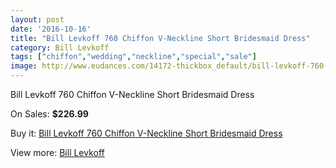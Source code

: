 ```yaml
---
layout: post
date: '2016-10-16'
title: "Bill Levkoff 760 Chiffon V-Neckline Short Bridesmaid Dress"
category: Bill Levkoff
tags: ["chiffon","wedding","neckline","special","sale"]
image: http://www.eudances.com/14172-thickbox_default/bill-levkoff-760-chiffon-v-neckline-short-bridesmaid-dress.jpg
---
```

Bill Levkoff 760 Chiffon V-Neckline Short Bridesmaid Dress

On Sales: **$226.99**
<a href="https://www.eudances.com/en/bill-levkoff/4253-bill-levkoff-760-chiffon-v-neckline-short-bridesmaid-dress.html"><amp-img layout="responsive" width="600" height="600" src="//www.eudances.com/14172-thickbox_default/bill-levkoff-760-chiffon-v-neckline-short-bridesmaid-dress.jpg" alt="Bill Levkoff 760 Chiffon V-Neckline Short Bridesmaid Dress 0" /></a>
<a href="https://www.eudances.com/en/bill-levkoff/4253-bill-levkoff-760-chiffon-v-neckline-short-bridesmaid-dress.html"><amp-img layout="responsive" width="600" height="600" src="//www.eudances.com/14173-thickbox_default/bill-levkoff-760-chiffon-v-neckline-short-bridesmaid-dress.jpg" alt="Bill Levkoff 760 Chiffon V-Neckline Short Bridesmaid Dress 1" /></a>
<a href="https://www.eudances.com/en/bill-levkoff/4253-bill-levkoff-760-chiffon-v-neckline-short-bridesmaid-dress.html"><amp-img layout="responsive" width="600" height="600" src="//www.eudances.com/14174-thickbox_default/bill-levkoff-760-chiffon-v-neckline-short-bridesmaid-dress.jpg" alt="Bill Levkoff 760 Chiffon V-Neckline Short Bridesmaid Dress 2" /></a>
<a href="https://www.eudances.com/en/bill-levkoff/4253-bill-levkoff-760-chiffon-v-neckline-short-bridesmaid-dress.html"><amp-img layout="responsive" width="600" height="600" src="//www.eudances.com/14175-thickbox_default/bill-levkoff-760-chiffon-v-neckline-short-bridesmaid-dress.jpg" alt="Bill Levkoff 760 Chiffon V-Neckline Short Bridesmaid Dress 3" /></a>

Buy it: [Bill Levkoff 760 Chiffon V-Neckline Short Bridesmaid Dress](https://www.eudances.com/en/bill-levkoff/4253-bill-levkoff-760-chiffon-v-neckline-short-bridesmaid-dress.html "Bill Levkoff 760 Chiffon V-Neckline Short Bridesmaid Dress")

View more: [Bill Levkoff](https://www.eudances.com/en/57-bill-levkoff "Bill Levkoff")